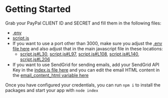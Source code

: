 # Getting Started

Grab your PayPal CLIENT ID and SECRET and fill them in the following files:
* [.env](https://github.com/rauljr7/ppcp_advanced_acdc_tutorial/blob/main/.env)
* [script.js](https://github.com/rauljr7/ppcp_advanced_acdc_tutorial/blob/main/script.js)
* If you want to use a port other than 3000, make sure you adjust the [.env file here](https://github.com/rauljr7/ppcp_advanced_acdc_tutorial/blob/main/.env#L1) and also adjust that in the main javascript file in these locations:
    * [script.js#L30](https://github.com/rauljr7/ppcp_advanced_acdc_tutorial/blob/main/script.js#L30), [script.js#L97](https://github.com/rauljr7/ppcp_advanced_acdc_tutorial/blob/main/script.js#L97), [script.js#L108](https://github.com/rauljr7/ppcp_advanced_acdc_tutorial/blob/main/script.js#L108), [script.js#L140](https://github.com/rauljr7/ppcp_advanced_acdc_tutorial/blob/main/script.js#L140), [script.js#L206](https://github.com/rauljr7/ppcp_advanced_acdc_tutorial/blob/main/script.js#L206)
* If you want to use SendGrid for sending emails, add your SendGrid API Key in the [index.js file here](https://github.com/rauljr7/ppcp_advanced_acdc_tutorial/blob/main/index.js#L160) and you can edit the email HTML content in the [email_content_html variable here](https://github.com/rauljr7/ppcp_advanced_acdc_tutorial/blob/main/index.js#L161)


Once you have configured your credentials, you can run `npm i` to install the packages and start your app with `node index`